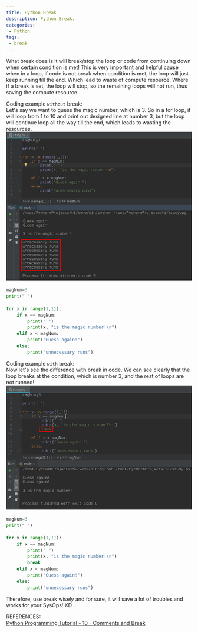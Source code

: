 ```yaml
---
title: Python Break
description: Python Break.
categories:
 - Python
tags:
 - break
---
```


What break does is it will break/stop the loop or code from continuing down when certain condition is met!  This is very important and helpful cause when in a loop, if code is not break when condition is met, the loop will just keep running till the end.  Which lead to waste of compute resource.  Where if a break is set, the loop will stop, so the remaining loops will not run, thus saving the compute resource.

Coding example `without` break:<br>
Let's say we want to guess the magic number, which is 3. So in a for loop, it will loop from 1 to 10 and print out designed line at number 3, but the loop will continue loop all the way till the end, which leads to wasting the resources.
![python break](/assets/images/2018101801.png)

```python
magNum=3
print(" ")

for x in range(1,11):
    if x == magNum:
        print(" ")
        print(x, "is the magic number!\n")
    elif x < magNum:
        print("Guess again!")
    else:
        print("unnecessary runs")
```


Coding example `with` break:<br>
Now let's see the difference with break in code.  We can see clearly that the loop breaks at the condition, which is number 3, and the rest of loops are not runned!
![python break](/assets/images/2018101802.png)
```python
magNum=3
print(" ")

for x in range(1,11):
    if x == magNum:
        print(" ")
        print(x, "is the magic number!\n")
        break
    elif x < magNum:
        print("Guess again!")
    else:
        print("unnecessary runs")
```

Therefore, use break wisely and for sure, it will save a lot of troubles and works for your SysOps! XD

REFERENCES:
<br>[Python Programming Tutorial - 10 - Comments and Break](https://www.youtube.com/watch?v=k6rkvgQkW04&list=PL6gx4Cwl9DGAcbMi1sH6oAMk4JHw91mC_&index=10)
